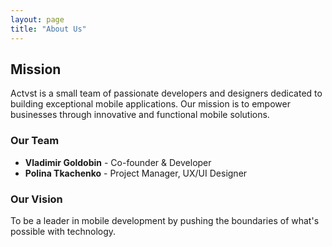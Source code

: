 ```yaml
---
layout: page
title: "About Us"
---
```


## Mission

Actvst is a small team of passionate developers and designers dedicated to building exceptional mobile applications. Our mission is to empower businesses through innovative and functional mobile solutions.

### Our Team

- **Vladimir Goldobin** - Co-founder & Developer
- **Polina Tkachenko** - Project Manager, UX/UI Designer

### Our Vision

To be a leader in mobile development by pushing the boundaries of what's possible with technology.